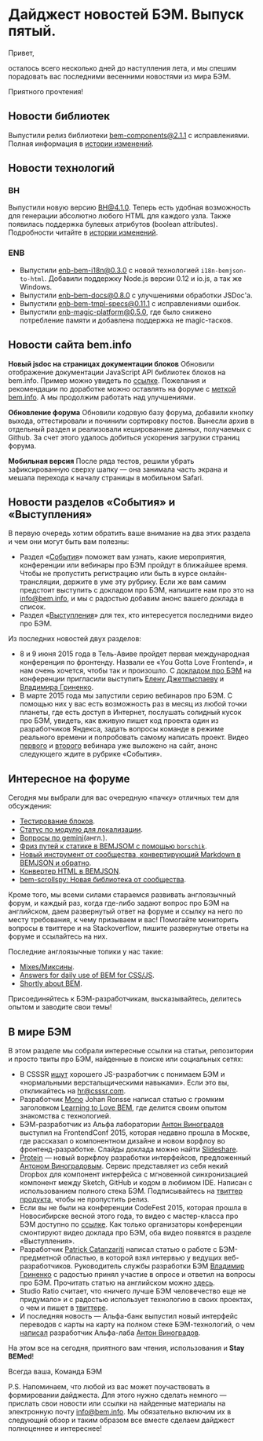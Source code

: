 # Дайджест новостей БЭМ. Выпуск пятый.

Привет, 

осталось всего несколько дней до наступления лета, и мы спешим порадовать вас последними весенними новостями из мира БЭМ.

Приятного прочтения!

## Новости библиотек

Выпустили релиз библиотеки bem-components@2.1.1 с исправлениями. Полная информация в [истории изменений](https://ru.bem.info/libs/bem-components/v2.1.1/changelog/). 

## Новости технологий

### BH

Выпустили новую версию BH@4.1.0. Теперь есть удобная возможность для генерации абсолютно любого HTML для каждого узла. Также появилась поддержка булевых атрибутов (boolean attributes). Подробности читайте 
в [истории изменений](https://ru.bem.info/technology/bh/v4.1.0/changelog/).

### ENB

  * Выпустили [enb-bem-i18n@0.3.0](https://ru.bem.info/tools/bem/enb-bem-i18n/changelog/#030) c новой технологией `i18n-bemjson-to-html`. Добавили поддержку Node.js версии 0.12 и io.js, а так же Windows.
  * Выпустили [enb-bem-docs@0.8.0](https://ru.bem.info/tools/bem/enb-bem-docs/changelog/#080) с улучшениями обработки JSDoc'а.
  * Выпустили [enb-bem-tmpl-specs@0.11.1](https://ru.bem.info/tools/bem/enb-bem-tmpl-specs/changelog/#0111) с исправлениями ошибок.
  * Выпустили [enb-magic-platform@0.5.0](https://ru.bem.info/tools/bem/enb-magic-platform/changelog/#050), где было снижено потребление памяти и добавлена поддержка не magic-тасков.

## Новости сайта bem.info

**Новый jsdoc на страницах документации блоков**
Обновили отображение документации JavaScript API библиотек блоков на bem.info. Пример можно увидеть по [ссылке](https://ru.bem.info/libs/bem-components/v2.1.1/desktop/button/jsdoc/). 
Пожелания и рекомендации по доработке можно оставлять на форуме с [меткой bem.info](https://ru.bem.info/forum/?labels=bem.info). 
А мы продолжим работать над улучшениями.

**Обновление форума**
Обновили кодовую базу форума, добавили кнопку выхода, оттестировали и починили сортировку постов. Вынесли архив в отдельный 
раздел и реализовали кешированние данных, получаемых с Github. За счет этого удалось добиться ускорения загрузки страниц форума.

**Мобильная версия**
После ряда тестов, решили убрать зафиксированную сверху шапку — она занимала часть экрана и мешала перехода к началу страницы 
в мобильном Safari.

## Новости разделов «События» и «Выступления»

В первую очередь хотим обратить ваше внимание на два этих раздела и чем они могут быть вам полезны:
  * Раздел «[События](https://ru.bem.info/events/)» поможет вам узнать, какие мероприятия, конференции или вебинары про БЭМ 
  пройдут в ближайшее время. Чтобы не пропустить регистрацию или быть в курсе онлайн-трансляции, держите в уме эту рубрику. 
  Если же вам самим предстоит выступить с докладом про БЭМ, напишите нам про это на [info@bem.info](mailto:info@bem.info), и 
  мы с радостью добавим анонс вашего доклада в список. 
  * Раздел «[Выступления](https://ru.bem.info/talks/)» для тех, кто интересуется последними видео про БЭМ. 

Из последних новостей двух разделов:
  * 8 и 9 июня 2015 года в Тель-Авиве пройдет первая международная конференция по фронтенду. Назвали ее «You Gotta Love Frontend», 
  и нам очень хочется, чтобы так и произошло. С [докладом про БЭМ](https://ru.bem.info/events/yglf-telaviv-2015/) на конференции 
  пригласили выступить [Елену Джетпыспаеву](https://ru.bem.info/authors/jetpyspayeva-yelena/) и 
  [Владимира Гриненко](https://ru.bem.info/authors/grinenko-vladimir/).
  * В марте 2015 года мы запустили серию вебинаров про БЭМ. С помощью них у вас есть возможность раз в месяц из любой точки 
  планеты, где есть доступ в Интернет, послушать солидный кусок про БЭМ, увидеть, как вживую пишет код проекта один из 
  разработчиков Яндекса, задать вопросы команде в режиме реального времени и попробовать самому написать проект. 
  Видео [первого](https://ru.bem.info/talks/beminar-css-2015/) и [второго](https://ru.bem.info/talks/beminar-build-2015/) вебинара 
  уже выложено на сайт, анонс следующего ждите в рубрике «События». 
 
## Интересное на форуме

Сегодня мы выбрали для вас очередную «пачку» отличных тем для обсуждения:
  * [Тестирование блоков](https://ru.bem.info/forum/422/).
  * [Статус по модулю для локализации](https://ru.bem.info/forum/416/).
  * [Вопросы по gemini](https://ru.bem.info/forum/396/)(англ.).
  * [Фриз путей к статике в BEMJSOM с помощью `borschik`](https://ru.bem.info/forum/402/).
  * [Новый инструмент от сообщества, конвертирующий Markdown в BEMJSON и обратно](https://ru.bem.info/forum/404/).
  * [Конвертер HTML в BEMJSON](https://ru.bem.info/forum/409/).
  * [bem-scrollspy: Новая библиотека от сообщества](https://ru.bem.info/forum/401/).

Кроме того, мы всеми силами стараемся развивать англоязычный форум, и каждый раз, когда где-либо задают вопрос про БЭМ на 
английском, даем развернутый ответ на форуме и ссылку на него по месту требования, к чему призываем и вас! Помогайте 
мониторить вопросы в твиттере и на Stackoverflow, пишите развернутые ответы на форуме и ссылайтесь на них. 

Последние англоязычные топики у нас такие:
  * [Mixes/Миксины](https://en.bem.info/forum/4/).
  * [Answers for daily use of BEM for CSS/JS](https://en.bem.info/forum/5/).
  * [Shortly about BEM](https://en.bem.info/forum/6/).

Присоединяйтесь к БЭМ-разработчикам, высказывайтесь, делитесь опытом и заводите свои темы!

## В мире БЭМ

В этом разделе мы собрали интересные ссылки на статьи, репозитории и просто твиты про БЭМ, найденные в поиске или социальных 
сетях:
  * В CSSSR [ищут](https://twitter.com/csssr_dev/status/585763063128686593) хорошего JS-разработчик с понимаем БЭМ и 
  «нормальными верстальщическими навыками». Если это вы, откликайтесь на [hr@csssr.com](mailto:hr@csssr.com).
  * Разработчик [Mono](http://mono.company/about/) Johan Ronsse написал статью с громким заголовком 
  [Learning to Love BEM](http://mono.company/journal/frontend/learning-to-love-bem/), где делится своим опытом знакомства с 
  технологией.
  * БЭМ-разработчик из Альфа лаборатории [Антон Виноградов](https://ru.bem.info/authors/vinogradov-anton/) выступил на 
  FrontendConf 2015, которая недавно прошла в Москве, где рассказал о компонентном дизайне и новом ворфлоу во 
  фронтенд-разработке. Слайды доклада можно найти [Slideshare](http://www.slideshare.net/awinogradov/ss-48422586). 
  * [Protein](http://theprotein.io/) — новый воркфлоу разработки интерфейсов, предложенный [Антоном Виноградовым](https://ru.bem.info/authors/vinogradov-anton/). 
  Сервис представляет из себя некий Dropbox для компонент интерфейса с мгновенной синхронизацией компонент между Sketch, GitHub 
  и кодом в любимом IDE. Написан с использованием полного стека БЭМ. Подписывайтесь на [твиттер продукта](https://twitter.com/protein_io), чтобы не пропустить релиз.
  * Если вы не были на конференции CodeFest 2015, которая прошла в Новосибирске весной этого года, то видео с мастер-класса про 
  БЭМ доступно по [ссылке](http://bit.ly/1d3siEl). Как только организаторы конференции смонтируют видео 
  доклада про БЭМ, оба видео появятся в разделе «Выступления».
  * Разработчик [Patrick Catanzariti](http://www.sitepoint.com/author/pcatanzariti/) написал статью о работе с БЭМ-предметной 
  областью, в которой взял интервью у ведущих веб-разработчиков. Руководитель службы разработки БЭМ 
  [Владимир Гриненко](https://ru.bem.info/authors/grinenko-vladimir/) с радостью принял участие в опросе и ответил на вопросы 
  про БЭМ. Прочитать статью на английском можно [здесь](http://www.sitepoint.com/working-bem-scale-advice-top-developers/).
  * Studio Ratio считает, что «ничего лучше БЭМ человечество еще не придумало» и с радостью использует технологию в своих 
  проектах, о чем и пишет в [твиттере](https://twitter.com/maximumratio/status/596690216523542528).
  * И последняя новость — Альфа-банк выпустил новый интерфейс переводов с карты на карту на полном стеке БЭМ-технологий, о 
  чем [написал](https://twitter.com/awinogradov/status/603531149307158528) разработчик Альфа-лаба [Антон Виноградов](https://ru.bem.info/authors/vinogradov-anton/).

На этом все на сегодня, приятного вам чтения, использования и **Stay BEMed**!

Всегда ваша,
Команда БЭМ

P.S. Напоминаем, что любой из вас может поучаствовать в формировании дайджеста. Для этого нужно сделать немного — прислать свои 
новости или ссылки на найденные материалы на электронную почту [info@bem.info](mailto:info@bem.info). Мы обязательно включим 
их в следующий обзор и таким образом все вместе сделаем дайджест полноценнее и интереснее!

